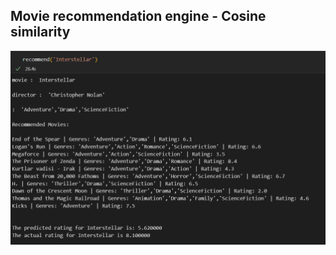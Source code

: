 
##  Movie recommendation engine - Cosine similarity 


![image](https://github.com/nagarajRPoojari/movieRecommender/blob/main/Screenshot%202023-04-01%20121238.png)
